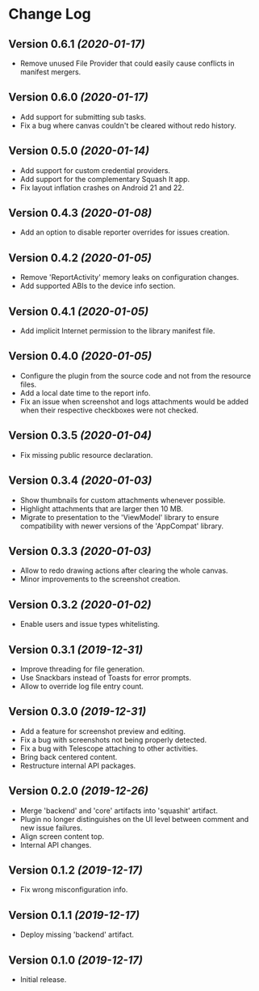 Change Log
==========

Version 0.6.1 *(2020-01-17)*
----------------------------

* Remove unused File Provider that could easily cause conflicts in manifest mergers.

Version 0.6.0 *(2020-01-17)*
----------------------------

* Add support for submitting sub tasks.
* Fix a bug where canvas couldn't be cleared without redo history.

Version 0.5.0 *(2020-01-14)*
----------------------------

* Add support for custom credential providers.
* Add support for the complementary Squash It app.
* Fix layout inflation crashes on Android 21 and 22.

Version 0.4.3 *(2020-01-08)*
----------------------------

* Add an option to disable reporter overrides for issues creation.

Version 0.4.2 *(2020-01-05)*
----------------------------

* Remove 'ReportActivity' memory leaks on configuration changes.
* Add supported ABIs to the device info section.

Version 0.4.1 *(2020-01-05)*
----------------------------

* Add implicit Internet permission to the library manifest file.

Version 0.4.0 *(2020-01-05)*
----------------------------

* Configure the plugin from the source code and not from the resource files.
* Add a local date time to the report info.
* Fix an issue when screenshot and logs attachments would be added when their respective checkboxes were not checked.

Version 0.3.5 *(2020-01-04)*
----------------------------

* Fix missing public resource declaration.

Version 0.3.4 *(2020-01-03)*
----------------------------

* Show thumbnails for custom attachments whenever possible.
* Highlight attachments that are larger then 10 MB.
* Migrate to presentation to the 'ViewModel' library to ensure compatibility with newer versions of the 'AppCompat' library.

Version 0.3.3 *(2020-01-03)*
----------------------------

* Allow to redo drawing actions after clearing the whole canvas.
* Minor improvements to the screenshot creation.

Version 0.3.2 *(2020-01-02)*
----------------------------

* Enable users and issue types whitelisting.

Version 0.3.1 *(2019-12-31)*
----------------------------

* Improve threading for file generation.
* Use Snackbars instead of Toasts for error prompts.
* Allow to override log file entry count.

Version 0.3.0 *(2019-12-31)*
----------------------------

* Add a feature for screenshot preview and editing.
* Fix a bug with screenshots not being properly detected.
* Fix a bug with Telescope attaching to other activities.
* Bring back centered content.
* Restructure internal API packages.

Version 0.2.0 *(2019-12-26)*
----------------------------

* Merge 'backend' and 'core' artifacts into 'squashit' artifact.
* Plugin no longer distinguishes on the UI level between comment and new issue failures.
* Align screen content top.
* Internal API changes.

Version 0.1.2 *(2019-12-17)*
----------------------------

* Fix wrong misconfiguration info.

Version 0.1.1 *(2019-12-17)*
----------------------------

* Deploy missing 'backend' artifact.

Version 0.1.0 *(2019-12-17)*
----------------------------

* Initial release.
